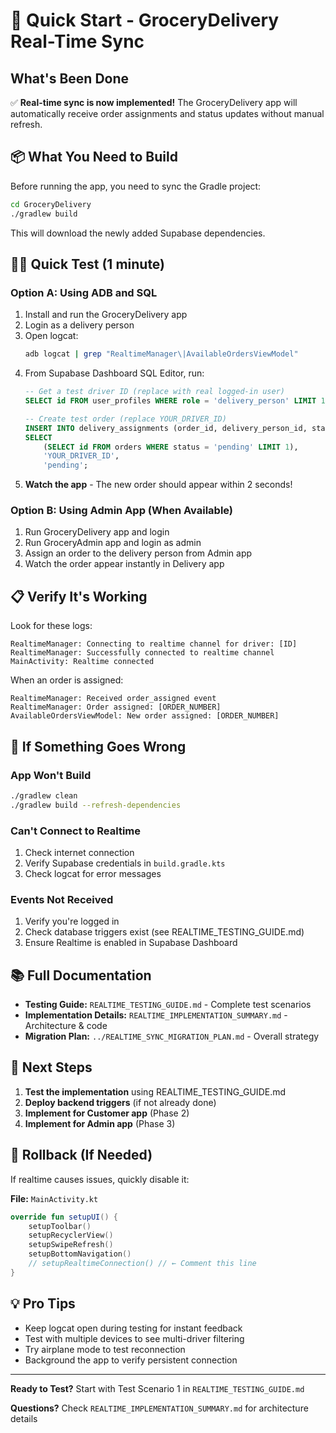 # 🚀 Quick Start - GroceryDelivery Real-Time Sync

## What's Been Done

✅ **Real-time sync is now implemented!** The GroceryDelivery app will automatically receive order assignments and status updates without manual refresh.

## 📦 What You Need to Build

Before running the app, you need to sync the Gradle project:

```bash
cd GroceryDelivery
./gradlew build
```

This will download the newly added Supabase dependencies.

## 🏃‍♂️ Quick Test (1 minute)

### Option A: Using ADB and SQL
1. Install and run the GroceryDelivery app
2. Login as a delivery person
3. Open logcat:
   ```bash
   adb logcat | grep "RealtimeManager\|AvailableOrdersViewModel"
   ```
4. From Supabase Dashboard SQL Editor, run:
   ```sql
   -- Get a test driver ID (replace with real logged-in user)
   SELECT id FROM user_profiles WHERE role = 'delivery_person' LIMIT 1;
   
   -- Create test order (replace YOUR_DRIVER_ID)
   INSERT INTO delivery_assignments (order_id, delivery_person_id, status)
   SELECT 
       (SELECT id FROM orders WHERE status = 'pending' LIMIT 1),
       'YOUR_DRIVER_ID',
       'pending';
   ```
5. **Watch the app** - The new order should appear within 2 seconds!

### Option B: Using Admin App (When Available)
1. Run GroceryDelivery app and login
2. Run GroceryAdmin app and login as admin
3. Assign an order to the delivery person from Admin app
4. Watch the order appear instantly in Delivery app

## 📋 Verify It's Working

Look for these logs:
```
RealtimeManager: Connecting to realtime channel for driver: [ID]
RealtimeManager: Successfully connected to realtime channel
MainActivity: Realtime connected
```

When an order is assigned:
```
RealtimeManager: Received order_assigned event
RealtimeManager: Order assigned: [ORDER_NUMBER]
AvailableOrdersViewModel: New order assigned: [ORDER_NUMBER]
```

## 🐛 If Something Goes Wrong

### App Won't Build
```bash
./gradlew clean
./gradlew build --refresh-dependencies
```

### Can't Connect to Realtime
1. Check internet connection
2. Verify Supabase credentials in `build.gradle.kts`
3. Check logcat for error messages

### Events Not Received
1. Verify you're logged in
2. Check database triggers exist (see REALTIME_TESTING_GUIDE.md)
3. Ensure Realtime is enabled in Supabase Dashboard

## 📚 Full Documentation

- **Testing Guide:** `REALTIME_TESTING_GUIDE.md` - Complete test scenarios
- **Implementation Details:** `REALTIME_IMPLEMENTATION_SUMMARY.md` - Architecture & code
- **Migration Plan:** `../REALTIME_SYNC_MIGRATION_PLAN.md` - Overall strategy

## 🎯 Next Steps

1. **Test the implementation** using REALTIME_TESTING_GUIDE.md
2. **Deploy backend triggers** (if not already done)
3. **Implement for Customer app** (Phase 2)
4. **Implement for Admin app** (Phase 3)

## 🔧 Rollback (If Needed)

If realtime causes issues, quickly disable it:

**File:** `MainActivity.kt`
```kotlin
override fun setupUI() {
    setupToolbar()
    setupRecyclerView()
    setupSwipeRefresh()
    setupBottomNavigation()
    // setupRealtimeConnection() // ← Comment this line
}
```

## 💡 Pro Tips

- Keep logcat open during testing for instant feedback
- Test with multiple devices to see multi-driver filtering
- Try airplane mode to test reconnection
- Background the app to verify persistent connection

---

**Ready to Test?** Start with Test Scenario 1 in `REALTIME_TESTING_GUIDE.md`

**Questions?** Check `REALTIME_IMPLEMENTATION_SUMMARY.md` for architecture details
